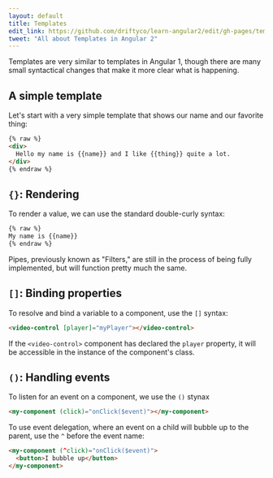 ```yaml
---
layout: default
title: Templates
edit_link: https://github.com/driftyco/learn-angular2/edit/gh-pages/templates/index.md
tweet: "All about Templates in Angular 2"
---
```


Templates are very similar to templates in Angular 1, though there are many small syntactical changes that make it more clear what is happening.

## A simple template

Let's start with a very simple template that shows our name and our favorite thing:

```html
{% raw %}
<div>
  Hello my name is {{name}} and I like {{thing}} quite a lot.
</div>
{% endraw %}
```

## `{}`: Rendering

To render a value, we can use the standard double-curly syntax:

```html
{% raw %}
My name is {{name}}
{% endraw %}
```

Pipes, previously known as "Filters," are still in the process of being fully implemented, but will function pretty
much the same.

## `[]`: Binding properties

To resolve and bind a variable to a component, use the `[]` syntax:

```html
<video-control [player]="myPlayer"></video-control>
```

If the `<video-control>` component has declared the `player` property, it will be accessible in the instance
of the component's class.

## `()`: Handling events

To listen for an event on a component, we use the `()` stynax

```html
<my-component (click)="onClick($event)"></my-component>
```

To use event delegation, where an event on a child will bubble up to the parent, use the `^` before the event name:

```html
<my-component (^click)="onClick($event)">
  <button>I bubble up</button>
</my-component>
```

